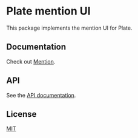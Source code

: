 # Plate mention UI

This package implements the mention UI for Plate.

## Documentation

Check out [Mention](https://plate.udecode.io/docs/plugins/mention).

## API

See the [API documentation](https://plate-api.udecode.io/globals.html). 

## License

[MIT](../../../LICENSE)
